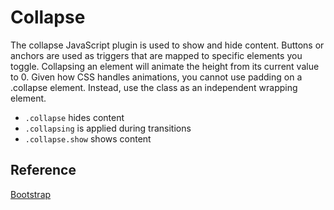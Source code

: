 # Collapse

The collapse JavaScript plugin is used to show and hide content. Buttons or anchors are used as triggers that are mapped to specific elements you toggle. Collapsing an element will animate the height from its current value to 0. Given how CSS handles animations, you cannot use padding on a .collapse element. Instead, use the class as an independent wrapping element.

- `.collapse` hides content
- `.collapsing` is applied during transitions
- `.collapse.show` shows content

## Reference

[Bootstrap](https://getbootstrap.com/docs/4.2/components/collapse/)
